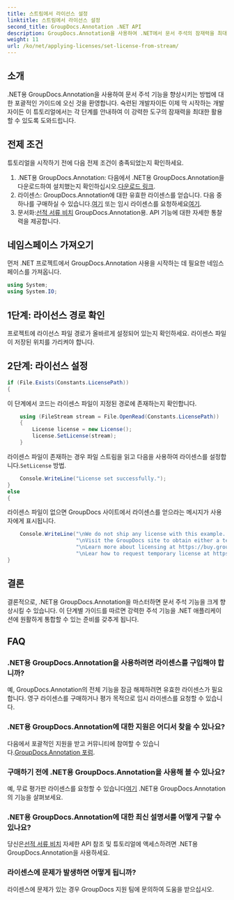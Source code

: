 ```yaml
---
title: 스트림에서 라이선스 설정
linktitle: 스트림에서 라이선스 설정
second_title: GroupDocs.Annotation .NET API
description: GroupDocs.Annotation을 사용하여 .NET에서 문서 주석의 잠재력을 최대한 활용하세요. 원활한 통합을 위한 단계별 가이드를 따르세요.
weight: 11
url: /ko/net/applying-licenses/set-license-from-stream/
---
```

## 소개
.NET용 GroupDocs.Annotation을 사용하여 문서 주석 기능을 향상시키는 방법에 대한 포괄적인 가이드에 오신 것을 환영합니다. 숙련된 개발자이든 이제 막 시작하는 개발자이든 이 튜토리얼에서는 각 단계를 안내하여 이 강력한 도구의 잠재력을 최대한 활용할 수 있도록 도와드립니다.
## 전제 조건
튜토리얼을 시작하기 전에 다음 전제 조건이 충족되었는지 확인하세요.
1.  .NET용 GroupDocs.Annotation: 다음에서 .NET용 GroupDocs.Annotation을 다운로드하여 설치했는지 확인하십시오.[다운로드 링크](https://releases.groupdocs.com/annotation/net/).
2.  라이센스: GroupDocs.Annotation에 대한 유효한 라이센스를 얻습니다. 다음 중 하나를 구매하실 수 있습니다.[여기](https://purchase.groupdocs.com/buy) 또는 임시 라이센스를 요청하세요[여기](https://purchase.groupdocs.com/temporary-license/).
3.  문서화:[선적 서류 비치](https://tutorials.groupdocs.com/annotation/net/) GroupDocs.Annotation용. API 기능에 대한 자세한 통찰력을 제공합니다.

## 네임스페이스 가져오기
먼저 .NET 프로젝트에서 GroupDocs.Annotation 사용을 시작하는 데 필요한 네임스페이스를 가져옵니다.
```csharp
using System;
using System.IO;
```

## 1단계: 라이선스 경로 확인
프로젝트에 라이선스 파일 경로가 올바르게 설정되어 있는지 확인하세요. 라이센스 파일이 저장된 위치를 가리켜야 합니다.
## 2단계: 라이선스 설정
```csharp
if (File.Exists(Constants.LicensePath))
{
```
이 단계에서 코드는 라이센스 파일이 지정된 경로에 존재하는지 확인합니다.
```csharp
    using (FileStream stream = File.OpenRead(Constants.LicensePath))
    {
        License license = new License();
        license.SetLicense(stream);
    }
```
 라이센스 파일이 존재하는 경우 파일 스트림을 읽고 다음을 사용하여 라이센스를 설정합니다.`SetLicense` 방법.
```csharp
    Console.WriteLine("License set successfully.");
}
else
{
```
라이센스 파일이 없으면 GroupDocs 사이트에서 라이센스를 얻으라는 메시지가 사용자에게 표시됩니다.
```csharp
    Console.WriteLine("\nWe do not ship any license with this example. " +
                      "\nVisit the GroupDocs site to obtain either a temporary or permanent license. " +
                      "\nLearn more about licensing at https://buy.groupdocs.com/faqs/licensing. " +
                      "\nLear how to request temporary license at https://buy.groupdocs.com/temporary-license.");
}
```

## 결론
결론적으로, .NET용 GroupDocs.Annotation을 마스터하면 문서 주석 기능을 크게 향상시킬 수 있습니다. 이 단계별 가이드를 따르면 강력한 주석 기능을 .NET 애플리케이션에 원활하게 통합할 수 있는 준비를 갖추게 됩니다.
## FAQ
### .NET용 GroupDocs.Annotation을 사용하려면 라이센스를 구입해야 합니까?
예, GroupDocs.Annotation의 전체 기능을 잠금 해제하려면 유효한 라이센스가 필요합니다. 영구 라이센스를 구매하거나 평가 목적으로 임시 라이센스를 요청할 수 있습니다.
### .NET용 GroupDocs.Annotation에 대한 지원은 어디서 찾을 수 있나요?
 다음에서 포괄적인 지원을 받고 커뮤니티에 참여할 수 있습니다.[GroupDocs.Annotation 포럼](https://forum.groupdocs.com/c/annotation/10).
### 구매하기 전에 .NET용 GroupDocs.Annotation을 사용해 볼 수 있나요?
 예, 무료 평가판 라이센스를 요청할 수 있습니다[여기](https://releases.groupdocs.com/) .NET용 GroupDocs.Annotation의 기능을 살펴보세요.
### .NET용 GroupDocs.Annotation에 대한 최신 설명서를 어떻게 구할 수 있나요?
 당신은[선적 서류 비치](https://tutorials.groupdocs.com/annotation/net/) 자세한 API 참조 및 튜토리얼에 액세스하려면 .NET용 GroupDocs.Annotation을 사용하세요.
### 라이센스에 문제가 발생하면 어떻게 됩니까?
라이센스에 문제가 있는 경우 GroupDocs 지원 팀에 문의하여 도움을 받으십시오.